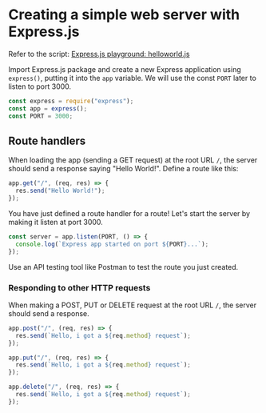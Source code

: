 # Creating a simple web server with Express.js

Refer to the script: [Express.js playground: helloworld.js](https://github.com/thoughtworks-jumpstart/express-playground/blob/master/helloworld.js)

Import Express.js package and create a new Express application using `express()`, putting it into the `app` variable. We will use the const `PORT` later to listen to port 3000.

```js
const express = require("express");
const app = express();
const PORT = 3000;
```

## Route handlers

When loading the app (sending a GET request) at the root URL `/`, the server should send a response saying "Hello World!". Define a route like this:

```js
app.get("/", (req, res) => {
  res.send("Hello World!");
});
```

You have just defined a route handler for a route!
Let's start the server by making it listen at port 3000.

```js
const server = app.listen(PORT, () => {
  console.log(`Express app started on port ${PORT}...`);
});
```

Use an API testing tool like Postman to test the route you just created.

### Responding to other HTTP requests

When making a POST, PUT or DELETE request at the root URL `/`, the server should send a response.

```js
app.post("/", (req, res) => {
  res.send(`Hello, i got a ${req.method} request`);
});

app.put("/", (req, res) => {
  res.send(`Hello, i got a ${req.method} request`);
});

app.delete("/", (req, res) => {
  res.send(`Hello, i got a ${req.method} request`);
});
```

